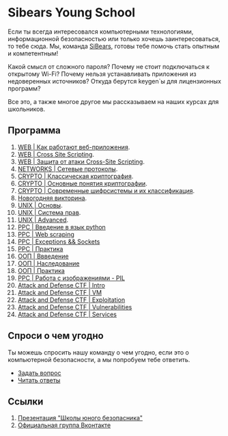 # Sibears Young School

Если ты всегда интересовался компьютерными технологиями, информационной безопасностью или только хочешь заинтересоваться, то тебе сюда.
Мы, команда [SiBears]((https://vk.com/sibears_tomsk)), готовы тебе помочь стать опытным и компетентным!

Какой смысл от сложного пароля? Почему не стоит подключаться к открытому Wi-Fi? Почему нельзя устанавливать приложения из недоверенных источников? Откуда берутся keygen\`ы для лицензионных программ? 

Все это, а также многое другое мы рассказываем на наших курсах для школьников.

## Программа
1. [WEB | Как работают веб-приложения](web/l1.md).
2. [WEB | Cross Site Scripting](web/l2.md).
3. [WEB | Защита от атаки Cross-Site Scripting](web/l3.md).
4. [NETWORKS | Сетевые протоколы](network/l4.md).
5. [CRYPTO | Классическая криптография](cryptography/l5.md).
6. [CRYPTO | Основные понятия криптографии](cryptography/l6.md).
7. [CRYPTO | Современные шифрсистемы и их классификация](cryptography/l7.md).
8. [Новогодняя викторина](fun/l8.md).
9.  [UNIX | Основы](unix/l9.md).
10. [UNIX | Система прав](unix/l10.md).
11. [UNIX | Advanced](unix/l11.md).
12. [PPC | Введение в язык python](programming/l1.md)
13. [PPC | Web scraping](programming/l2.md)
14. [PPC | Exceptions && Sockets](programming/l3.md)
15. [PPC | Практика](programming/l4.md)
16. [ООП | Ввведение](programming/l5.md)
17. [ООП | Наследование](programming/l6.md)
18. [ООП | Практика](programming/l7.md)
19. [PPC | Работа с изображениями - PIL](programming/l8.md)
20. [Attack and Defense CTF | Intro](attackndefense/l0.md)
21. [Attack and Defense CTF | VM](attackndefense/l1.md)
22. [Attack and Defense CTF | Exploitation](attackndefense/l2.md)
23. [Attack and Defense CTF | Vulnerabilities](attackndefense/l3.md)
24. [Attack and Defense CTF | Services](attackndefense/l4.md)

## Спроси о чем угодно
Ты можешь спросить нашу команду о чем угодно, если это о компьютерной безопасности, а мы попробуем тебе ответить.
* [Задать вопрос](https://github.com/sibears/school/issues)
* [Читать ответы](https://github.com/sibears/school/issues?q=is%3Aissue+is%3Aclosed+sort%3Aupdated-desc)


## Ссылки
1. [Презентация "Школы юного безопасника"](schoolctf.pdf)
2. [Официальная группа Вконтакте](https://vk.com/sibears_school)
